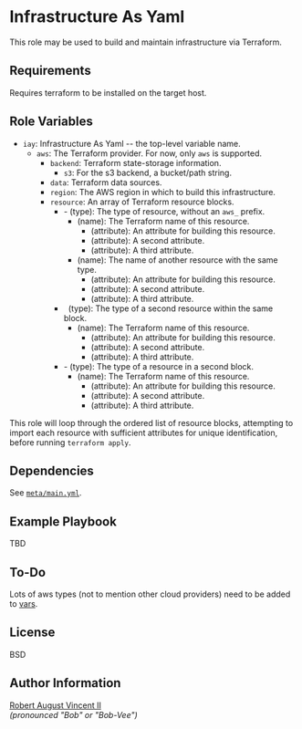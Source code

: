 Infrastructure As Yaml
======================

This role may be used to build and maintain infrastructure via Terraform.

Requirements
------------

Requires terraform to be installed on the target host.

Role Variables
--------------

* `iay`: Infrastructure As Yaml -- the top-level variable name.
  * `aws`: The Terraform provider. For now, only `aws` is supported.
    * `backend`: Terraform state-storage information.
	  * `s3`: For the s3 backend, a bucket/path string.
	* `data`: Terraform data sources.
	* `region`: The AWS region in which to build this infrastructure.
	* `resource`: An array of Terraform resource blocks.
	  * \- (type): The type of resource, without an `aws_` prefix.
	      * (name): The Terraform name of this resource.
		    * (attribute): An attribute for building this resource.
		    * (attribute): A second attribute.
		    * (attribute): A third attribute.
          * (name): The name of another resource with the same type.
		    * (attribute): An attribute for building this resource.
		    * (attribute): A second attribute.
		    * (attribute): A third attribute.
	  * &nbsp; (type): The type of a second resource within the same block.
	      * (name): The Terraform name of this resource.
		    * (attribute): An attribute for building this resource.
		    * (attribute): A second attribute.
		    * (attribute): A third attribute.
	  * \- (type): The type of a resource in a second block.
	      * (name): The Terraform name of this resource.
		    * (attribute): An attribute for building this resource.
		    * (attribute): A second attribute.
		    * (attribute): A third attribute.

This role will loop through the ordered list of resource blocks,
attempting to import each resource with sufficient attributes for
unique identification, before running `terraform apply`.

Dependencies
------------

See [`meta/main.yml`](meta/main.yml).

Example Playbook
----------------

TBD

To-Do
-----

Lots of aws types (not to mention other cloud providers) need to be added to [vars](vars/main.yml).

License
-------

BSD

Author Information
------------------

[Robert August Vincent II](https://github.com/pillarsdotnet)  
*(pronounced "Bob" or "Bob-Vee")*  

